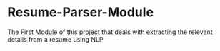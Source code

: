 # Resume-Parser-Module
The First Module of this project that deals with extracting the relevant details from a resume using NLP

